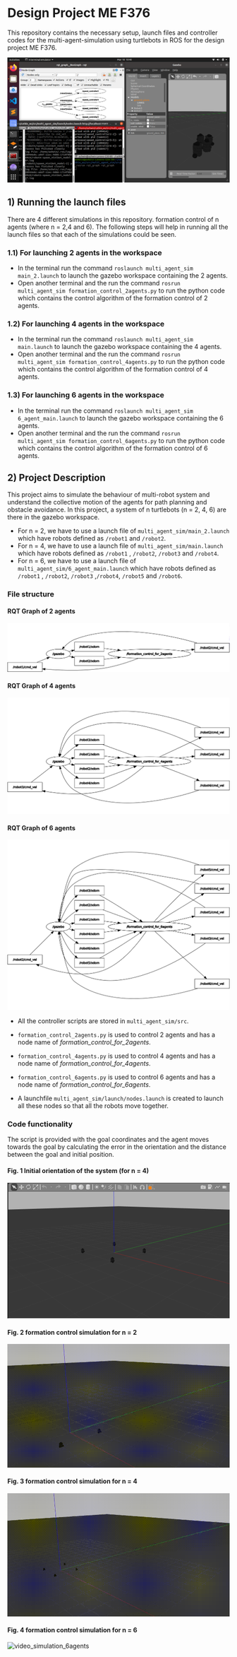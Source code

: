 # Design Project ME F376
This repository contains the necessary setup, launch files and controller codes for the multi-agent-simulation using turtlebots in ROS for the design project ME F376.

![cover_image](https://github.com/AshwinC313/Design_Project_MEF376/blob/main/dop_ss1.png)

## 1) Running the launch files
There are 4 different simulations in this repository. formation control of n agents (where n = 2,4 and 6). The following steps will help in running all the launch files so that each of the simulations could be seen.

### 1.1) For launching 2 agents in the workspace
* In the terminal run the command ```roslaunch multi_agent_sim main_2.launch``` to launch the gazebo workspace containing the 2 agents.
* Open another terminal and the run the command ```rosrun multi_agent_sim formation_control_2agents.py``` to run the python code which contains the control algorithm of the formation control of 2 agents.

### 1.2) For launching 4 agents in the workspace
* In the terminal run the command ```roslaunch multi_agent_sim main.launch``` to launch the gazebo workspace containing the 4 agents.
* Open another terminal and the run the command ```rosrun multi_agent_sim formation_control_4agents.py``` to run the python code which contains the control algorithm of the formation control of 4 agents.

### 1.3) For launching 6 agents in the workspace
* In the terminal run the command ```roslaunch multi_agent_sim 6_agent_main.launch``` to launch the gazebo workspace containing the 6 agents.
* Open another terminal and the run the command ```rosrun multi_agent_sim formation_control_6agents.py``` to run the python code which contains the control algorithm of the formation control of 6 agents.

## 2) Project Description
This project aims to simulate the behaviour of multi-robot system and understand the collective motion of the agents for path planning and obstacle avoidance. In this project, a system of n turtlebots (n = 2, 4, 6) are there in the gazebo workspace.
* For n = 2, we have to use a launch file of ```multi_agent_sim/main_2.launch``` which have robots defined as ```/robot1``` and ```/robot2```.
* For n = 4, we have to use a launch file of ```multi_agent_sim/main.launch``` which have robots defined as ```/robot1``` , ```/robot2```, ```/robot3``` and ```/robot4```.
* For n = 6, we have to use a launch file of ```multi_agent_sim/6_agent_main.launch``` which have robots defined as ```/robot1``` , ```/robot2```, ```/robot3``` ,```/robot4```, ```/robot5``` and ```/robot6```.


###   File structure

#### RQT Graph of 2 agents
![rqt_graph_2_agents](https://github.com/AshwinC313/Design_Project_MEF376/blob/main/rqt_graph_for_2agents.png)

#### RQT Graph of 4 agents
![rqt_graph_4_agents](https://github.com/AshwinC313/Design_Project_MEF376/blob/main/rqt_graph_for_4agents.png)

#### RQT Graph of 6 agents
![rqt_graph_6_agents](https://github.com/AshwinC313/Design_Project_MEF376/blob/main/rqt_graph_for_6agents.png)

* All the controller scripts are stored in ```multi_agent_sim/src```.
 
* ```formation_control_2agents.py``` is used to control 2 agents and has a node name of _formation_control_for_2agents_.
* ```formation_control_4agents.py``` is used to control 4 agents and has a node name of _formation_control_for_4agents_.
* ```formation_control_6agents.py``` is used to control 6 agents and has a node name of _formation_control_for_6agents_.

* A launchfile ```multi_agent_sim/launch/nodes.launch``` is created to launch all these nodes so that all the robots move together.

### Code functionality
The script is provided with the goal coordinates and the agent moves towards the goal by calculating the error in the orientation and the distance between the goal and initial position.

####  Fig. 1 Initial orientation of the system (for n = 4)
![initial_orientation](https://github.com/AshwinC313/Design_Project_MEF376/blob/main/initial_orientation.png)

#### Fig. 2 formation control simulation for n = 2
![video_simulation_2agents](https://github.com/AshwinC313/Design_Project_MEF376/blob/main/formation_control_n%3D2.gif)

#### Fig. 3 formation control simulation for n = 4
![video_simulation_4agents](https://github.com/AshwinC313/Design_Project_MEF376/blob/main/formation_control_n%3D4.gif)

#### Fig. 4 formation control simulation for n = 6
![video_simulation_6agents](https://github.com/AshwinC313/Design_Project_MEF376/blob/main/formation_control_n%3D6.gif)





